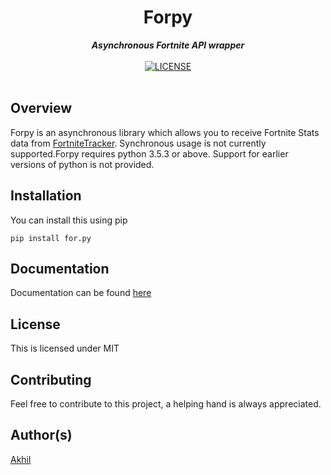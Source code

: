 <h1 align="center">Forpy</h1>

<div align="center">
  <strong><i>Asynchronous Fortnite API wrapper</i></strong>
  <br>
  <br>
<a href="https://github.com/akhil2149/forpy/LICENSE">
    <img src="https://img.shields.io/github/license/akhil2149/forpy.svg?style=for-the-badge&colorB=7289DA" alt="LICENSE" />
  </a>
</div>
<br>

## Overview
Forpy is an asynchronous library which allows you to receive Fortnite Stats data from 
[FortniteTracker](https://fortnitetracker.com). Synchronous usage is not currently supported.Forpy requires python 3.5.3 or above. Support for earlier versions of python is not provided.

## Installation
You can install this using pip
```commandline
pip install for.py
```
## Documentation
Documentation can be found [here](https://akhil2149.github.io/forpy-docs)
## License
This is licensed under MIT
## Contributing
Feel free to contribute to this project, a helping hand is always appreciated.
## Author(s)
[Akhil](https://github.com/akhil2149)
